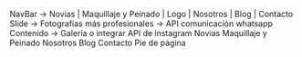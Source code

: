 NavBar -> Novias | Maquillaje y Peinado | Logo | Nosotros | Blog | Contacto
Slide -> Fotografías más profesionales -> API comunicación whatsapp
Contenido -> Galería o integrar API de instagram
Novias
Maquillaje y Peinado
Nosotros
Blog
Contacto
Pie de página